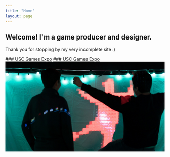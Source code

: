 ```yaml
---
title: "Home"
layout: page
---
```


## Welcome! I'm a game producer and designer.

Thank you for stopping by my very incomplete site :)

[### USC Games Expo](/media.md)
[### USC Games Expo](https://keromichelle.github.io/media/)
![expo](/assets/images/expo.jpg)